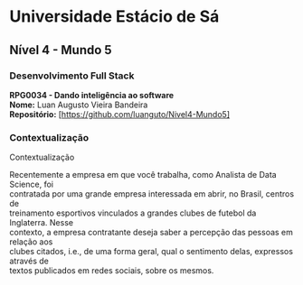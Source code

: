 # 	Universidade Estácio de Sá
## Nível 4 - Mundo 5

### Desenvolvimento Full Stack  
**RPG0034  - Dando inteligência ao software**  
**Nome:**	Luan Augusto Vieira Bandeira  
**Repositório:**	[https://github.com/luanguto/Nivel4-Mundo5]

### Contextualização


Contextualização

Recentemente a empresa em que você trabalha, como Analista de Data Science, foi  
contratada por uma grande empresa interessada em abrir, no Brasil, centros de  
treinamento esportivos vinculados a grandes clubes de futebol da Inglaterra. Nesse  
contexto, a empresa contratante deseja saber a percepção das pessoas em relação aos  
clubes citados, i.e., de uma forma geral, qual o sentimento delas, expressos através de  
textos publicados em redes sociais, sobre os mesmos.  

